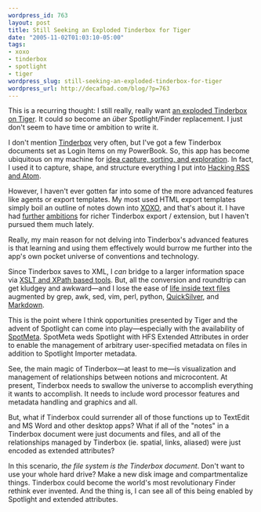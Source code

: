 ```yaml
--- 
wordpress_id: 763
layout: post
title: Still Seeking an Exploded Tinderbox for Tiger
date: "2005-11-02T01:03:10-05:00"
tags: 
- xoxo
- tinderbox
- spotlight
- tiger
wordpress_slug: still-seeking-an-exploded-tinderbox-for-tiger
wordpress_url: http://decafbad.com/blog/?p=763
---
```

This is a recurring thought: I still really, really want [an exploded Tinderbox on Tiger][exp].  It could *so* become an *über* Spotlight/Finder replacement.  I just don't seem to have time or ambition to write it.

I don't mention [Tinderbox][tb] very often, but I've got a few Tinderbox documents set as Login Items on my PowerBook.  So, this app has become ubiquitous on my machine for [idea capture, sorting, and exploration][id].  In fact, I used it to capture, shape, and structure everything I put into [Hacking RSS and Atom][book].

However, I haven't ever gotten far into some of the more advanced features like agents or export templates.  My most used HTML export templates simply boil an outline of notes down into [XOXO][xoxo], and that's about it.  I have had [further][tree] [ambitions][drag] for richer Tinderbox export / extension, but I haven't pursued them much lately.  

Really, my main reason for not delving into Tinderbox's advanced features is that learning and using them effectively would burrow me further into the app's own pocket universe of conventions and technology.

Since Tinderbox saves to XML, I *can* bridge to a larger information space via [XSLT and XPath based tools][tools].  But, all the conversion and roundtrip can get kludgey and awkward—and I lose the ease of [life inside text files][txt] augmented by grep, awk, sed, vim, perl, python, [QuickSilver][qs], and [Markdown][md].

This is the point where I think opportunities presented by Tiger and the advent of Spotlight can come into play—especially with the availability of [SpotMeta][sm].  SpotMeta weds Spotlight with HFS Extended Attributes in order to enable the management of arbitrary user-specified metadata on files in addition to Spotlight Importer metadata.  

See, the main magic of Tinderbox—at least to me—is visualization and management of relationships between notions and microcontent.  At present, Tinderbox needs to swallow the universe to accomplish everything it wants to accomplish.  It needs to include word processor features and metadata handling and graphics and all.  

But, what if Tinderbox could surrender all of those functions up to TextEdit and MS Word and other desktop apps?  What if all of the "notes" in a Tinderbox document were just documents and files, and all of the relationships managed by Tinderbox (ie. spatial, links, aliased) were just encoded as extended attributes?

In this scenario, *the file system is the Tinderbox document*.  Don't want to use your whole hard drive?  Make a new disk image and compartmentalize things.  Tinderbox could become the world's most revolutionary Finder rethink ever invented.  And the thing is, I can see all of this being enabled by Spotlight and extended attributes.

<!-- tags: tinderbox tiger spotlight xoxo -->

[omnigraffle]: http://www.omnigroup.com/applications/omnigraffle/
[md]: http://daringfireball.net/projects/markdown/
[qs]: http://quicksilver.blacktree.com/
[txt]: http://www.43folders.com/2005/08/17/life-inside-one-big-text-file/
[tools]: http://www.maparent.ca/tinderbox/
[book]: http://www.amazon.com/exec/obidos/ASIN/0764597582/0xdecafbad01-20?creative=327641&amp;camp=14573&amp;link_code=as1
[id]: http://decafbad.com/blog/2005/08/11/quick-thoughts-for-a-thursday
[exp]: http://decafbad.com/blog/2005/05/01/tiger-and-tinderbox
[tb]: http://www.eastgate.com/Tinderbox
[sm]: http://www.fluffy.co.uk/spotmeta/
[tree]: http://decafbad.com/blog/2005/07/02/css-treemaps "Treemaps in CSS"
[drag]: http://decafbad.com/blog/2005/07/02/drag-the-boxes-stretch-the-lines "DHTML map views"
[xoxo]: http://developers.technorati.com/wiki/XOXO
